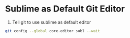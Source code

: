 Sublime as Default Git Editor
=============================

1. Tell git to use sublime as default editor
  ```bash
  git config --global core.editor subl --wait
  ```